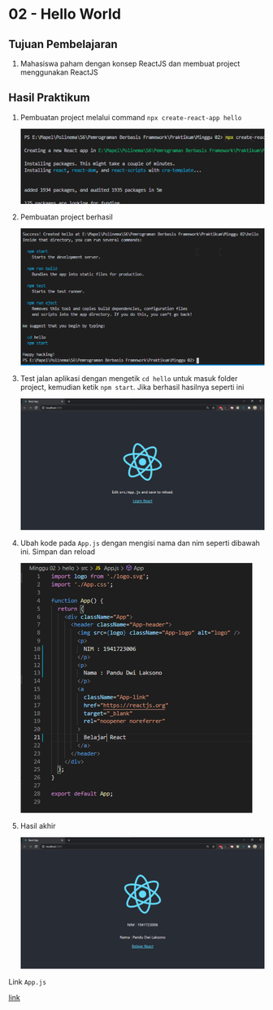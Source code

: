 # 02 - Hello World

## Tujuan Pembelajaran

1. Mahasiswa paham dengan konsep ReactJS dan membuat project menggunakan ReactJS

## Hasil Praktikum

1. Pembuatan project melalui command `npx create-react-app hello`

   ![alt text](img/create1.png)

2. Pembuatan project berhasil

   ![alt text](img/create2.png)

3. Test jalan aplikasi dengan mengetik `cd hello` untuk masuk folder project, kemudian ketik `npm start`. Jika berhasil hasilnya seperti ini

   ![alt text](img/hasil1.png)

4. Ubah kode pada `App.js` dengan mengisi nama dan nim seperti dibawah ini. Simpan dan reload

   ![alt text](img/kode1.png)

5. Hasil akhir

   ![alt text](img/hasil2.png)

Link `App.js`

[link](../../src/02_layout/App.js)
